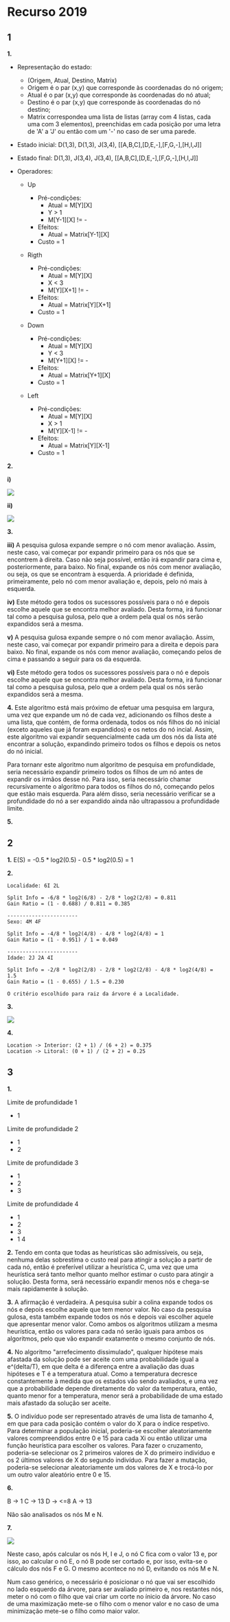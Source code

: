 # Recurso 2019

## 1

**1.**

* Representação do estado: 
  * (Origem, Atual, Destino, Matrix)
  * Origem é o par (x,y) que corresponde às coordenadas do nó origem;
  * Atual é o par (x,y) que corresponde às coordenadas do nó atual;
  * Destino é o par (x,y) que corresponde às coordenadas do nó destino;
  * Matrix correspondea uma lista de listas (array com 4 listas, cada uma com 3 elementos), preenchidas em cada posição por uma letra de 'A' a 'J' ou então com um '-' no caso de ser uma parede.

* Estado inicial: D(1,3), D(1,3), J(3,4), [[A,B,C],[D,E,-],[F,G,-],[H,I,J]]

* Estado final: D(1,3), J(3,4), J(3,4), [[A,B,C],[D,E,-],[F,G,-],[H,I,J]]

* Operadores: 
  * Up
    * Pré-condições:
      * Atual = M[Y][X]
      * Y > 1
      * M[Y-1][X] != - 
    * Efeitos: 
      * Atual = Matrix[Y-1][X]
    * Custo = 1
  
  * Rigth
    * Pré-condições:
      * Atual = M[Y][X]
      * X < 3
      * M[Y][X+1] != - 
    * Efeitos: 
      * Atual = Matrix[Y][X+1]
    * Custo = 1

  * Down
    * Pré-condições:
      * Atual = M[Y][X]
      * Y < 3
      * M[Y+1][X] != - 
    * Efeitos: 
      * Atual = Matrix[Y+1][X]
    * Custo = 1
  
  * Left
    * Pré-condições:
      * Atual = M[Y][X]
      * X > 1
      * M[Y][X-1] != - 
    * Efeitos: 
      * Atual = Matrix[Y][X-1]
    * Custo = 1

**2.**

**i)**

![](images/ex_12i_2019R.png)

**ii)**

![](images/ex_12ii_2019R.png)

**3.**

**iii)** A pesquisa gulosa expande sempre o nó com menor avaliação. Assim, neste caso, vai começar por expandir primeiro para os nós que se encontrem à direita. Caso não seja possível, então irá expandir para cima e, posteriormente, para baixo. No final, expande os nós com menor avaliação, ou seja, os que se encontram à esquerda. A prioridade é definida, primeiramente, pelo nó com menor avaliação e, depois, pelo nó mais à esquerda. 

**iv)** Este método gera todos os sucessores possíveis para o nó e depois escolhe aquele que se encontra melhor avaliado. Desta forma, irá funcionar tal como a pesquisa gulosa, pelo que a ordem pela qual os nós serão expandidos será a mesma.

**v)** A pesquisa gulosa expande sempre o nó com menor avaliação. Assim, neste caso, vai começar por expandir primeiro para a direita e depois para baixo. No final, expande os nós com menor avaliação, começando pelos de cima e passando a seguir para os da esquerda.

**vi)** Este método gera todos os sucessores possíveis para o nó e depois escolhe aquele que se encontra melhor avaliado. Desta forma, irá funcionar tal como a pesquisa gulosa, pelo que a ordem pela qual os nós serão expandidos será a mesma. 

**4.** Este algoritmo está mais próximo de efetuar uma pesquisa em largura, uma vez que expande um nó de cada vez, adicionando os filhos deste a uma lista, que contém, de forma ordenada, todos os nós filhos do nó inicial (exceto aqueles que já foram expandidos) e os netos do nó incial. Assim, este algoritmo vai expandir sequencialmente cada um dos nós da lista até encontrar a solução, expandindo primeiro todos os filhos e depois os netos do nó inicial.

Para tornanr este algoritmo num algoritmo de pesquisa em profundidade, seria necessário expandir primeiro todos os filhos de um nó antes de expandir os irmãos desse nó. Para isso, seria necessário chamar recursivamente o algoritmo para todos os filhos do nó, começando pelos que estão mais esquerda. Para além disso, seria necessário verificar se a profundidade do nó a ser expandido ainda não ultrapassou a profundidade limite.

**5.** 

## 2

**1.** E(S) = -0.5 * log2(0.5) - 0.5 * log2(0.5) = 1

**2.**

```
Localidade: 6I 2L

Split Info = -6/8 * log2(6/8) - 2/8 * log2(2/8) = 0.811
Gain Ratio = (1 - 0.688) / 0.811 = 0.385

-----------------------
Sexo: 4M 4F

Split Info = -4/8 * log2(4/8) - 4/8 * log2(4/8) = 1
Gain Ratio = (1 - 0.951) / 1 = 0.049

-----------------------
Idade: 2J 2A 4I

Split Info = -2/8 * log2(2/8) - 2/8 * log2(2/8) - 4/8 * log2(4/8) = 1.5
Gain Ratio = (1 - 0.655) / 1.5 = 0.230

O critério escolhido para raiz da árvore é a Localidade.
```

**3.**

![](imagges/../images/ex_23_2019R.png)

**4.**

```
Location -> Interior: (2 + 1) / (6 + 2) = 0.375
Location -> Litoral: (0 + 1) / (2 + 2) = 0.25
```
## 3

**1.**

Limite de profundidade 1

* 1

Limite de profundidade 2

* 1
* 2

Limite de profundidade 3

* 1
* 2
* 3

Limite de profundidade 4

* 1
* 2
* 3
* 1 4

**2.** Tendo em conta que todas as heurísticas são admissíveis, ou seja, nenhuma delas sobrestima o custo real para atingir a solução a partir de cada nó, então é preferível utilizar a heurística C, uma vez que uma heurística será tanto melhor quanto melhor estimar o custo para atingir a solução. Desta forma, será necessário expandir menos nós e chega-se mais rapidamente à solução. 

**3.** A afirmação é verdadeira. A pesquisa subir a colina expande todos os nós e depois escolhe aquele que tem menor valor. No caso da pesquisa gulosa, esta também expande todos os nós e depois vai escolher aquele que apresentar menor valor. Como ambos os algoritmos utilizam a mesma heurística, então os valores para cada nó serão iguais para ambos os algoritmos, pelo que vão expandir exatamente o mesmo conjunto de nós.

**4.** No algoritmo "arrefecimento dissimulado", qualquer hipótese mais afastada da solução pode ser aceite com uma probabilidade igual a e^(delta/T), em que delta é a diferença entre a avaliação das duas hipóteses e T é a temperatura atual. Como a temperatura decresce constantemente à medida que os estados vão sendo avaliados, e uma vez que a probabilidade depende diretamente do valor da temperatura, então, quanto menor for a temperatura, menor será a probabilidade de uma estado mais afastado da solução ser aceite.

**5.** O indivíduo pode ser representado através de uma lista de tamanho 4, em que para cada posição contém o valor do X para o índice respetivo.
Para determinar a população inicial, poderia-se escolher aleatoriamente valores compreendidos entre 0 e 15 para cada Xi ou então utilizar uma função heurística para escolher os valores.
Para fazer o cruzamento, poderia-se selecionar os 2 primeiros valores de X do primeiro indivíduo e os 2 últimos valores de X do segundo indivíduo.
Para fazer a mutação, poderia-se selecionar aleatoriamente um dos valores de X e trocá-lo por um outro valor aleatório entre 0 e 15.

**6.** 

B -> 1
C -> 13
D -> <=8
A -> 13

Não são analisados os nós M e N.

**7.**

![](images/ex_37_2019R.png)

Neste caso, após calcular os nós H, I e J, o nó C fica com o valor 13 e, por isso, ao calcular o nó E, o nó B pode ser cortado e, por isso, evita-se o cálculo dos nós F e G. O mesmo acontece no nó D, evitando os nós M e N.

Num caso genérico, o necessário é posicionar o nó que vai ser escolhido no lado esquerdo da árvore, para ser avaliado primeiro e, nos restantes nós, meter o nó com o filho que vai criar um corte no ínicio da árvore. No caso de uma maximização mete-se o filho com o menor valor e no caso de uma minimização mete-se o filho como maior valor.